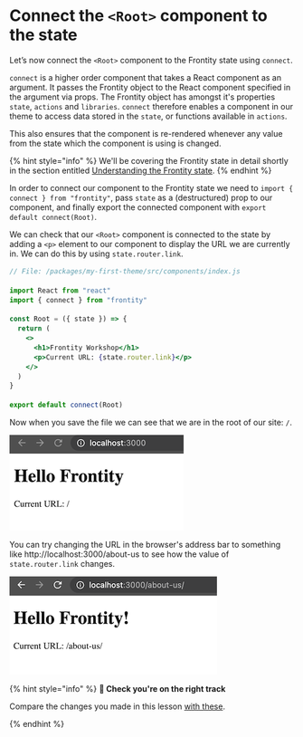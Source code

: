 # Connect the `<Root>` component to the state

Let’s now connect the `<Root>` component to the Frontity state using `connect`.

`connect` is a higher order component that takes a React component as an argument. It passes the Frontity object to the React component specified in the argument via props. The Frontity object has amongst it's properties `state`, `actions` and `libraries`. `connect` therefore enables a component in our theme to access data stored in the `state`, or functions available in `actions`.

This also ensures that the component is re-rendered whenever any value from the state which the component is using is changed.

{% hint style="info" %}
We'll be covering the Frontity state in detail shortly in the section entitled [Understanding the Frontity state](../part3-displaying-posts/understanding-the-frontity-state.md).
{% endhint %}

In order to connect our component to the Frontity state we need to `import { connect } from "frontity"`, pass `state` as a (destructured) prop to our component, and finally export the connected component with `export default connect(Root)`.

We can check that our `<Root>` component is connected to the state by adding a `<p>` element to our component to display the URL we are currently in. We can do this by using `state.router.link`.

```jsx
// File: /packages/my-first-theme/src/components/index.js

import React from "react"
import { connect } from "frontity"

const Root = ({ state }) => {
  return (
    <>
      <h1>Frontity Workshop</h1>
      <p>Current URL: {state.router.link}</p>
    </>
  )
}

export default connect(Root)
```

Now when you save the file we can see that we are in the root of our site: `/`.

<p>
  <img alt="Frontity in the browser" src="../assets/part1img5.png">
</p>

You can try changing the URL in the browser's address bar to something like http://localhost:3000/about-us to see how the value of `state.router.link` changes.

<p>
  <img alt="Frontity in the browser" src="../assets/part1img6.png">
</p>

{% hint style="info" %}
**🧐 Check you're on the right track**

Compare the changes you made in this lesson [with these](https://github.com/frontity-demos/tutorial-hello-frontity/commit/eebb495ba16ede2d310bc838396aca662df5f3bc).

{% endhint %}
